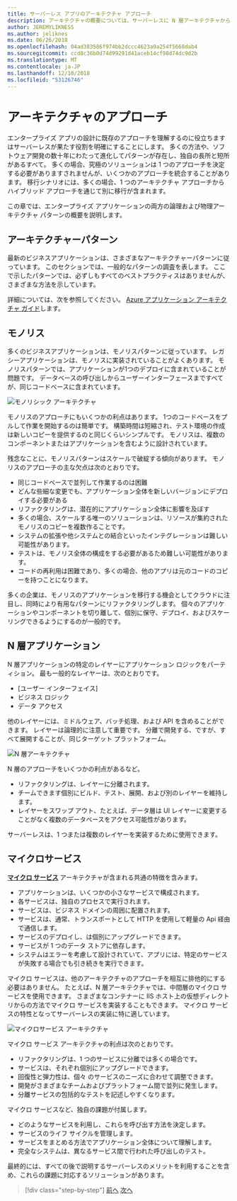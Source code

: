 ```yaml
---
title: サーバーレス アプリのアーキテクチャ アプローチ
description: アーキテクチャの概要については、サーバーレスに N 層アーキテクチャからのクラウド ベースのエンタープライズ アプリケーションを構築するために近くなります。
author: JEREMYLIKNESS
ms.author: jeliknes
ms.date: 06/26/2018
ms.openlocfilehash: 04ad383586f974bb2dccc4623a9a254f5668dab4
ms.sourcegitcommit: ccd8c36b0d74d99291d41aceb14cf98d74dc9d2b
ms.translationtype: MT
ms.contentlocale: ja-JP
ms.lasthandoff: 12/10/2018
ms.locfileid: "53126746"
---
```

# <a name="architecture-approaches"></a>アーキテクチャのアプローチ

エンタープライズ アプリの設計に既存のアプローチを理解するのに役立ちますはサーバーレスが果たす役割を明確にすることにします。 多くの方法や、ソフトウェア開発の数十年にわたって進化してパターンが存在し、独自の長所と短所があるすべて。 多くの場合、究極のソリューションは 1 つのアプローチを決定する必要がありますされませんが、いくつかのアプローチを統合することがあります。 移行シナリオには、多くの場合、1 つのアーキテクチャ アプローチからハイブリッド アプローチを通じて別に移行が含まれます。

この章では、エンタープライズ アプリケーションの両方の論理および物理アーキテクチャ パターンの概要を説明します。

## <a name="architecture-patterns"></a>アーキテクチャーパターン

最新のビジネスアプリケーションは、さまざまなアーキテクチャーパターンに従っています。 このセクションでは、一般的なパターンの調査を表します。 ここで示したパターンでは、必ずしもすべてのベストプラクティスはありませんが、さまざまな方法を示しています。

詳細については、次を参照してください。 [Azure アプリケーション アーキテクチャ ガイド](https://docs.microsoft.com/azure/architecture/guide/)します。

## <a name="monoliths"></a>モノリス

多くのビジネスアプリケーションは、モノリスパターンに従っています。 レガシーアプリケーションは、モノリスに実装されていることがよくあります。 モノリスパターンでは、アプリケーションが1つのデプロイに含まれていることが問題です。 データベースの呼び出しからユーザーインターフェースまですべてが、同じコードベースに含まれています。

![モノリシック アーキテクチャ](./media/monolith-architecture.png)

モノリスのアプローチにもいくつかの利点はあります。 1つのコードベースをプルして作業を開始するのは簡単です。 構築時間は短縮され、テスト環境の作成は新しいコピーを提供するのと同じくらいシンプルです。 モノリスは、複数のコンポーネントまたはアプリケーションを含むように設計されています。

残念なことに、モノリスパターンはスケールで破綻する傾向があります。 モノリスのアプローチの主な欠点は次のとおりです。

* 同じコードベースで並列して作業するのは困難
* どんな些細な変更でも、アプリケーション全体を新しいバージョンにデプロイする必要がある
* リファクタリングは、潜在的にアプリケーション全体に影響を及ぼす
* 多くの場合、スケールする唯一のソリューションは、リソースが集約されたモノリスのコピーを複数作ることです。
* システムの拡張や他システムとの結合といったインテグレーションは難しい可能性があります。
* テストは、モノリス全体の構成をする必要があるため難しい可能性があります。
* コードの再利用は困難であり、多くの場合、他のアプリは元のコードのコピーを持つことになります。

多くの企業は、モノリスのアプリケーションを移行する機会としてクラウドに注目し、同時により有用なパターンにリファクタリングします。 個々のアプリケーションやコンポーネントを切り離して、個別に保守、デプロイ、およびスケーリングできるようにするのが一般的です。

## <a name="n-layer-applications"></a>N 層アプリケーション

N 層アプリケーションの特定のレイヤーにアプリケーション ロジックをパーティション。 最も一般的なレイヤーは、次のとおりです。

* [ユーザー インターフェイス]
* ビジネス ロジック
* データ アクセス

他のレイヤーには、ミドルウェア、バッチ処理、および API を含めることができます。 レイヤーは論理的に注意して重要です。 分離で開発する、ですが、すべて展開することが、同じターゲット プラットフォーム。

![N 層アーキテクチャ](./media/n-layer-architecture.png)

N 層のアプローチをいくつかの利点があるなど。

* リファクタリングは、レイヤーに分離されます。
* チームできます個別にビルド、テスト、展開、および別のレイヤーを維持します。
* レイヤーをスワップ アウト、たとえば、データ層は UI レイヤーに変更することがなく複数のデータベースをアクセス可能性があります。

サーバーレスは、1 つまたは複数のレイヤーを実装するために使用できます。

## <a name="microservices"></a>マイクロサービス

**[マイクロ サービス](https://docs.microsoft.com/azure/architecture/guide/architecture-styles/microservices)** アーキテクチャが含まれる共通の特徴を含みます。

* アプリケーションは、いくつかの小さなサービスで構成されます。
* 各サービスは、独自のプロセスで実行されます。
* サービスは、ビジネス ドメインの周囲に配置されます。
* サービスは、通常、トランスポートとして HTTP を使用して軽量の Api 経由で通信します。
* サービスのデプロイし、は個別にアップグレードできます。
* サービスが 1 つのデータ ストアに依存します。
* システムはエラーを考慮して設計されていて、アプリには、特定のサービスが失敗する場合でも引き続きを実行できます。

マイクロ サービスは、他のアーキテクチャのアプローチを相互に排他的にする必要はありません。 たとえば、N 層アーキテクチャでは、中間層のマイクロ サービスを使用できます。 さまざまなコンテナーに IIS ホスト上の仮想ディレクトリからの方法でマイクロ サービスを実装することもできます。 マイクロ サービスの特性となってサーバーレスの実装に特に適しています。

![マイクロサービス アーキテクチャ](./media/microservices-architecture.png)

マイクロ サービス アーキテクチャの利点は次のとおりです。

* リファクタリングは、1 つのサービスに分離では多くの場合です。
* サービスは、それぞれ個別にアップグレードできます。
* 回復性と弾力性は、個々 のサービスのニーズに合わせて調整できます。
* 開発がさまざまなチームおよびプラットフォーム間で並列に発生します。
* 分離サービスの包括的なテストを記述しやすくなります。

マイクロ サービスなど、独自の課題が付属します。

* どのようなサービスを利用し、これらを呼び出す方法を決定します。
* サービスのライフ サイクルを管理します。
* サービスをまとめる方法でアプリケーション全体について理解します。
* 完全なシステムは、異なるサービス間で行われた呼び出しのテスト。

最終的には、すべての後で説明するサーバーレスのメリットを利用することを含め、これらの課題に対応するソリューションがあります。

>[!div class="step-by-step"]
>[前へ](index.md)
>[次へ](architecture-deployment-approaches.md)